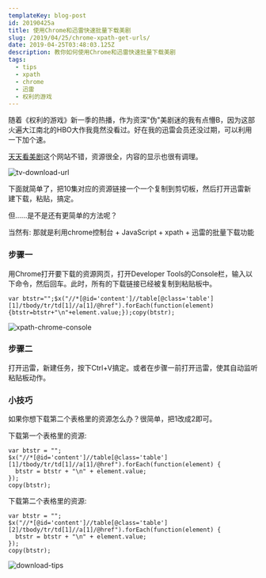 ```yaml
---
templateKey: blog-post
id: 20190425a
title: 使用Chrome和迅雷快速批量下载美剧
slug: /2019/04/25/chrome-xpath-get-urls/
date: 2019-04-25T03:48:03.125Z
description: 教你如何使用Chrome和迅雷快速批量下载美剧
tags:
  - tips
  - xpath
  - chrome
  - 迅雷
  - 权利的游戏
---
```


随着《权利的游戏》新一季的热播，作为资深"伪"美剧迷的我有点懵B，因为这部火遍大江南北的HBO大作我竟然没看过。好在我的迅雷会员还没过期，可以利用一下加个速。

[天天看美剧](http://www.msj1.com/)这个网站不错，资源很全，内容的显示也很有调理。

![tv-download-url](https://leobi-1258137619.cos.ap-shanghai.myqcloud.com/img/tv-download-urls.jpg)

下面就简单了，把10集对应的资源链接一个一个复制到剪切板，然后打开迅雷新建下载，粘贴，搞定。

但......是不是还有更简单的方法呢？

当然有: 那就是利用chrome控制台 + JavaScript + xpath + 迅雷的批量下载功能



### 步骤一
用Chrome打开要下载的资源网页，打开Developer Tools的Console栏，输入以下命令，然后回车。此时，所有的下载链接已经被复制到粘贴板中。

```
var btstr="";$x("//*[@id='content']//table[@class='table'][1]/tbody/tr/td[1]//a[1]/@href").forEach(function(element){btstr=btstr+"\n"+element.value;});copy(btstr);
```

![xpath-chrome-console](https://leobi-1258137619.cos.ap-shanghai.myqcloud.com/img/xpath-chrome-console.jpg)


### 步骤二
打开迅雷，新建任务，按下Ctrl+V搞定。或者在步骤一前打开迅雷，使其自动监听粘贴板动作。


### 小技巧
如果你想下载第二个表格里的资源怎么办？很简单，把1改成2即可。

下载第一个表格里的资源: 

```
var btstr = "";
$x("//*[@id='content']//table[@class='table'][1]/tbody/tr/td[1]//a[1]/@href").forEach(function(element) {
  btstr = btstr + "\n" + element.value;
});
copy(btstr);
```


下载第二个表格里的资源: 

```
var btstr = "";
$x("//*[@id='content']//table[@class='table'][2]/tbody/tr/td[1]//a[1]/@href").forEach(function(element) {
  btstr = btstr + "\n" + element.value;
});
copy(btstr);
```


![download-tips](https://leobi-1258137619.cos.ap-shanghai.myqcloud.com/img/download-tips.jpg)
